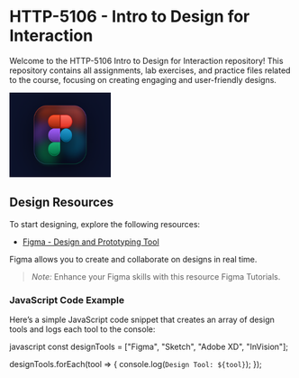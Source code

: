 # HTTP-5106 - Intro to Design for Interaction

Welcome to the HTTP-5106 Intro to Design for Interaction repository! This repository contains all assignments, lab exercises, and practice files related to the course, focusing on creating engaging and user-friendly designs.

<img src="./image/img.jpg" width="180" height="150">

## Design Resources

To start designing, explore the following resources:

- [Figma - Design and Prototyping Tool](https://www.figma.com/)  

Figma allows you to create and collaborate on designs in real time.

> *Note:* Enhance your Figma skills with this resource Figma Tutorials.

### JavaScript Code Example

Here’s a simple JavaScript code snippet that creates an array of design tools and logs each tool to the console:

javascript
const designTools = ["Figma", "Sketch", "Adobe XD", "InVision"];

designTools.forEach(tool => {
    console.log(`Design Tool: ${tool}`);
});

